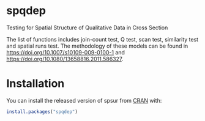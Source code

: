 # spqdep
Testing for Spatial Structure of Qualitative Data in Cross Section

The list of functions includes join-count test, Q test, scan test, similarity test and spatial runs test. The methodology of these models can be found in https://doi.org/10.1007/s10109-009-0100-1 and https://doi.org/10.1080/13658816.2011.586327.

# Installation

You can install the released version of spsur from
[CRAN](https://CRAN.R-project.org) with:

``` r
install.packages("spqdep")
